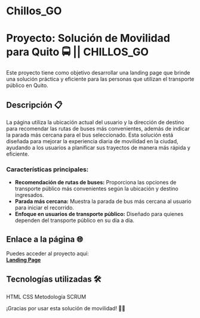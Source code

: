 # Chillos_GO

# Proyecto: Solución de Movilidad para Quito 🚍 || CHILLOS_GO

Este proyecto tiene como objetivo desarrollar una landing page que brinde una solución práctica y eficiente para las personas que utilizan el transporte público en Quito. 

## Descripción 📋

La página utiliza la ubicación actual del usuario y la dirección de destino para recomendar las rutas de buses más convenientes, además de indicar la parada más cercana para el bus seleccionado. Esta solución está diseñada para mejorar la experiencia diaria de movilidad en la ciudad, ayudando a los usuarios a planificar sus trayectos de manera más rápida y eficiente.

### Características principales:
- **Recomendación de rutas de buses:** Proporciona las opciones de transporte público más convenientes según la ubicación y destino ingresados.
- **Parada más cercana:** Muestra la parada de bus más cercana al usuario para iniciar el recorrido.
- **Enfoque en usuarios de transporte público:** Diseñado para quienes dependen del transporte público en su día a día.

## Enlace a la página 🌐

Puedes acceder al proyecto aquí:  
[**Landing Page**](https://chillosgo.netlify.app/)

## Tecnologías utilizadas 🛠️

HTML
CSS
Metodología SCRUM

¡Gracias por usar esta solución de movilidad! 🚌💨
